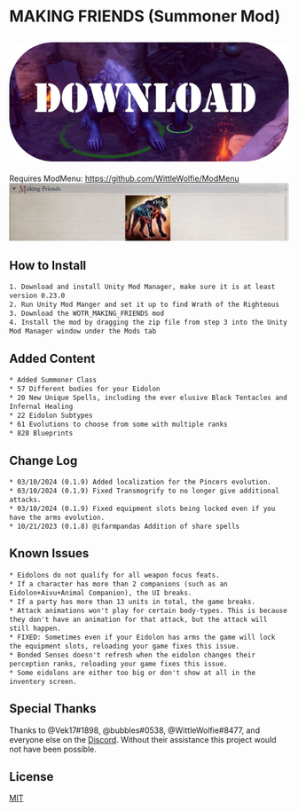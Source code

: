# MAKING FRIENDS (Summoner Mod)

## [![Download zip](https://github.com/Balkoth-dev/WOTR_MAKING_FRIENDS/blob/master/DownloadButton.png?raw=true "Download zip")](https://github.com/Balkoth-dev/WOTR_MAKING_FRIENDS/releases/latest/download/WOTR_MAKING_FRIENDS.zip)

Requires ModMenu:
https://github.com/WittleWolfie/ModMenu
![alt text](https://github.com/Balkoth-dev/WOTR_MAKING_FRIENDS/blob/master/modmenumakingfriends.png)



## How to Install

```
1. Download and install Unity Mod Manager, make sure it is at least version 0.23.0
2. Run Unity Mod Manger and set it up to find Wrath of the Righteous
3. Download the WOTR_MAKING_FRIENDS mod
4. Install the mod by dragging the zip file from step 3 into the Unity Mod Manager window under the Mods tab
```
## Added Content
```
* Added Summoner Class
* 57 Different bodies for your Eidolon
* 20 New Unique Spells, including the ever elusive Black Tentacles and Infernal Healing
* 22 Eidolon Subtypes
* 61 Evolutions to choose from some with multiple ranks
* 828 Blueprints
```
## Change Log
```
* 03/10/2024 (0.1.9) Added localization for the Pincers evolution.
* 03/10/2024 (0.1.9) Fixed Transmogrify to no longer give additional attacks.
* 03/10/2024 (0.1.9) Fixed equipment slots being locked even if you have the arms evolution.
* 10/21/2023 (0.1.8) @ifarmpandas Addition of share spells 
```

## Known Issues
```
* Eidolons do not qualify for all weapon focus feats.
* If a character has more than 2 companions (such as an Eidolon+Aivu+Animal Companion), the UI breaks.
* If a party has more than 13 units in total, the game breaks.
* Attack animations won't play for certain body-types. This is because they don't have an animation for that attack, but the attack will still happen.
* FIXED: Sometimes even if your Eidolon has arms the game will lock the equipment slots, reloading your game fixes this issue.
* Bonded Senses doesn't refresh when the eidolon changes their perception ranks, reloading your game fixes this issue.
* Some eidolons are either too big or don't show at all in the inventory screen.
```
## Special Thanks
Thanks to @Vek17#1898, @bubbles#0538, @WittleWolfie#8477, and everyone else on the [Discord](https://discord.gg/owlcat). Without their assistance this project would not have been possible.


## License
[MIT](https://choosealicense.com/licenses/mit/)
